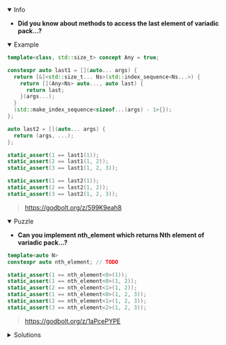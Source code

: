 <details open><summary>Info</summary><p>

* **Did you know about methods to access the last element of variadic pack...?**


</p></details><details open><summary>Example</summary><p>

```cpp
template<class, std::size_t> concept Any = true;

constexpr auto last1 = [](auto... args) {
  return [&]<std::size_t... Ns>(std::index_sequence<Ns...>) {
    return [](Any<Ns> auto..., auto last) {
      return last;
    }(args...);
  }
  (std::make_index_sequence<sizeof...(args) - 1>{});
};

auto last2 = [](auto... args) {
  return (args, ...);
};

static_assert(1 == last1(1));
static_assert(2 == last1(1, 2));
static_assert(3 == last1(1, 2, 3));

static_assert(1 == last2(1));
static_assert(2 == last2(1, 2));
static_assert(3 == last2(1, 2, 3));
```

> https://godbolt.org/z/599K9eah8

</p></details><details open><summary>Puzzle</summary><p>

* **Can you implement nth_element which returns Nth element of variadic pack...?**

```cpp
template<auto N>
constexpr auto nth_element; // TODO

static_assert(1 == nth_element<0>(1));
static_assert(1 == nth_element<0>(1, 2));
static_assert(2 == nth_element<1>(1, 2));
static_assert(1 == nth_element<0>(1, 2, 3));
static_assert(2 == nth_element<1>(1, 2, 3));
static_assert(3 == nth_element<2>(1, 2, 3));
```

> https://godbolt.org/z/1aPcePYPE

</p></details><details><summary>Solutions</summary><p>
